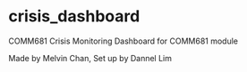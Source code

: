# crisis_dashboard
COMM681 Crisis Monitoring Dashboard for COMM681 module

Made by Melvin Chan, Set up by Dannel Lim
